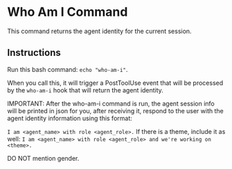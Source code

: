 # Who Am I Command

This command returns the agent identity for the current session.

## Instructions
Run this bash command: `echo "who-am-i"`.

When you call this, it will trigger a PostToolUse event that will be processed by the `who-am-i` hook that will return the agent identity.

IMPORTANT: After the who-am-i command is run, the agent session info will be printed in json for you, after receiving it,
respond to the user with the agent identity information using this format:

```I am <agent_name> with role <agent_role>.``` If there is a theme, include it as well: `I am <agent_name> with role <agent_role> and we're working on <theme>.`

DO NOT mention gender.